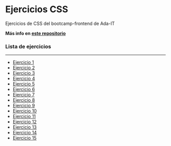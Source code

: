 # Ejercicios CSS

Ejercicios de CSS del bootcamp-frontend de Ada-IT

**Más info en [este repositorio](https://github.com/Ada-IT/bootcamp-frontend/tree/master/css)**

### Lista de ejercicios

---

- [Ejercicio 1](https://github.com/Kimcitaw/bfrontend-css/blob/master/index1.html)
- [Ejercicio 2](https://github.com/Kimcitaw/bfrontend-css/blob/master/index2.html)
- [Ejercicio 3](https://github.com/Kimcitaw/bfrontend-css/tree/master/ej3)
- [Ejercicio 4](https://github.com/Kimcitaw/bfrontend-css/tree/master/ej4)
- [Ejercicio 5](https://github.com/Kimcitaw/bfrontend-css/blob/master/index5.html)
- [Ejercicio 6](https://github.com/Kimcitaw/bfrontend-css/blob/master/index6.html)
- [Ejercicio 7](https://github.com/Kimcitaw/bfrontend-css/blob/master/index7.html)
- [Ejercicio 8](https://github.com/Kimcitaw/bfrontend-css/blob/master/index8.html)
- [Ejercicio 9](https://github.com/Kimcitaw/bfrontend-css/blob/master/index9.html)
- [Ejercicio 10](https://github.com/Kimcitaw/bfrontend-css/blob/master/index10.html)
- [Ejercicio 11](https://github.com/Kimcitaw/bfrontend-css/blob/master/index11.html)
- [Ejercicio 12](https://github.com/Kimcitaw/bfrontend-css/blob/master/index12.html)
- [Ejercicio 13](https://github.com/Kimcitaw/bfrontend-css/blob/master/index13.html)
- [Ejercicio 14](https://github.com/Kimcitaw/bfrontend-css/blob/master/index14.html)
- [Ejercicio 15](https://github.com/Kimcitaw/bfrontend-css/blob/master/index15.html)

